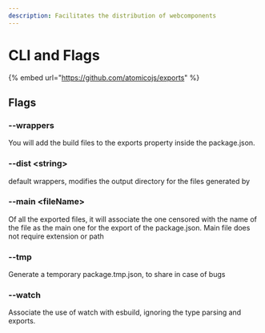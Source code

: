```yaml
---
description: Facilitates the distribution of webcomponents
---
```


# CLI and Flags

{% embed url="https://github.com/atomicojs/exports" %}

## Flags

### --wrappers

You will add the build files to the exports property inside the package.json.

### --dist \<string>

default wrappers, modifies the output directory for the files generated by&#x20;

### --main \<fileName>

Of all the exported files, it will associate the one censored with the name of the file as the main one for the export of the package.json. Main file does not require extension or path

### --tmp

Generate a temporary package.tmp.json, to share in case of bugs

### --watch

Associate the use of watch with esbuild, ignoring the type parsing and exports.

